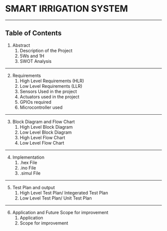# SMART IRRIGATION SYSTEM
---
## Table of Contents
1.  Abstract
    1.  Description of the Project
    2.  5Ws and 1H
    3.  SWOT Analysis
 ---   
2.  Requirements
    1.  High Level Requirements (HLR)
    2.  Low Level Requirements (LLR)
    3.  Sensors Used in the project
    4.  Actuators used in the project
    5.  GPIOs required
    6.  Microcontroller used
---
3.  Block Diagram and Flow Chart
    1.  High Level Block Diagram 
    2.  Low Level Block Diagram
    3.  High Level Flow Chart 
    4.  Low Level Flow Chart
---       
4.  Implementation
    1. .hex File
    2. .ino File
    3. .simul File
---    
5.  Test Plan and output
    1. High Level Test Plan/ Integerated Test Plan
    2. Low Level Test Plan/ Unit Test Plan
---
6. Application and Future Scope for improvement  
    1.  Application
    2.  Scope for improvement  


